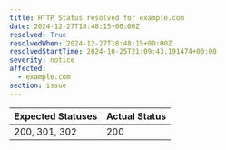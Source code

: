 ```yaml
---
title: HTTP Status resolved for example.com
date: 2024-12-27T18:48:15+00:00Z
resolved: True
resolvedWhen: 2024-12-27T18:48:15+00:00Z
resolvedStartTime: 2024-10-25T21:09:43.191474+00:00
severity: notice
affected:
  - example.com
section: issue
---
```


| Expected Statuses | Actual Status  |
|-------------------|----------------|
| 200, 301, 302 | 200 |
